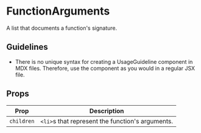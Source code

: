 # FunctionArguments

A list that documents a function's signature.

## Guidelines

- There is no unique syntax for creating a UsageGuideline component in MDX files. Therefore, use the component as you would in a regular JSX file.

## Props

| Prop       | Description                                      |
| ---------- | ------------------------------------------------ |
| `children` | `<li>`s that represent the function's arguments. |
